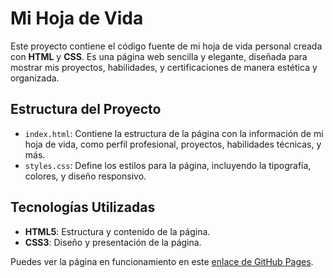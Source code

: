 # Mi Hoja de Vida

Este proyecto contiene el código fuente de mi hoja de vida personal creada con **HTML** y **CSS**. Es una página web sencilla y elegante, diseñada para mostrar mis proyectos, habilidades, y certificaciones de manera estética y organizada.

## Estructura del Proyecto

- `index.html`: Contiene la estructura de la página con la información de mi hoja de vida, como perfil profesional, proyectos, habilidades técnicas, y más.
- `styles.css`: Define los estilos para la página, incluyendo la tipografía, colores, y diseño responsivo.

## Tecnologías Utilizadas

- **HTML5**: Estructura y contenido de la página.
- **CSS3**: Diseño y presentación de la página.



Puedes ver la página en funcionamiento en este [enlace de GitHub Pages](https://majo-sh.github.io/Hoja_de_vida/).
